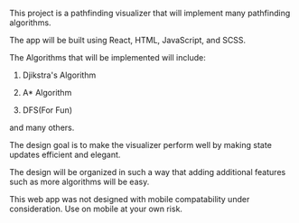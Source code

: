 This project is a pathfinding visualizer that will implement many pathfinding algorithms.

The app will be built using React, HTML, JavaScript, and SCSS. 

The Algorithms that will be implemented will include:

1. Djikstra's Algorithm

2. A* Algorithm

3. DFS(For Fun)

and many others. 

The design goal is to make the visualizer perform well by making state updates efficient and elegant.

The design will be organized in such a way that adding additional features such as more algorithms will be easy. 

This web app was not designed with mobile compatability under consideration. Use on mobile at your own risk.
